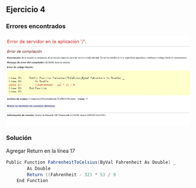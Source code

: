 ## Ejercicio 4
### Errores encontrados

![](/img/ex3.jpeg)

### Solución
Agregar Return en la línea 17

```cs
Public Function FahrenheitToCelsius(ByVal Fahrenheit As Double) _
        As Double
        Return ((Fahrenheit - 32) * 5) / 9
    End Function
```